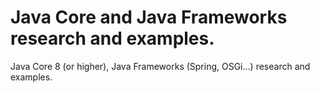 # Java Core and Java Frameworks research and examples.
Java Core 8 (or higher), Java Frameworks (Spring, OSGi...) research and examples.
